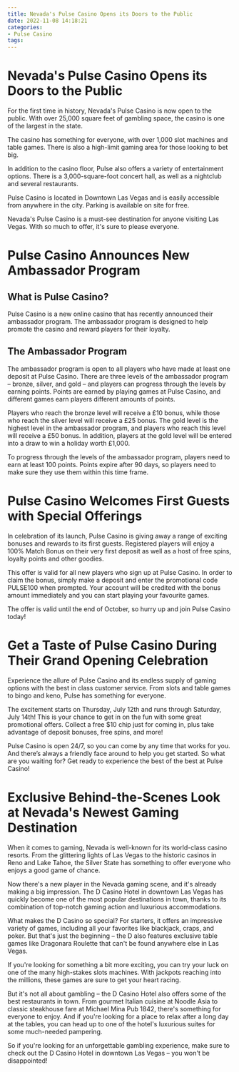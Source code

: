 ```yaml
---
title: Nevada's Pulse Casino Opens its Doors to the Public
date: 2022-11-08 14:18:21
categories:
- Pulse Casino
tags:
---
```



#  Nevada's Pulse Casino Opens its Doors to the Public

For the first time in history, Nevada's Pulse Casino is now open to the public. With over 25,000 square feet of gambling space, the casino is one of the largest in the state.

The casino has something for everyone, with over 1,000 slot machines and table games. There is also a high-limit gaming area for those looking to bet big.

In addition to the casino floor, Pulse also offers a variety of entertainment options. There is a 3,000-square-foot concert hall, as well as a nightclub and several restaurants.

Pulse Casino is located in Downtown Las Vegas and is easily accessible from anywhere in the city. Parking is available on site for free.

Nevada's Pulse Casino is a must-see destination for anyone visiting Las Vegas. With so much to offer, it's sure to please everyone.

#  Pulse Casino Announces New Ambassador Program

 ## What is Pulse Casino?

Pulse Casino is a new online casino that has recently announced their ambassador program. The ambassador program is designed to help promote the casino and reward players for their loyalty.

## The Ambassador Program

The ambassador program is open to all players who have made at least one deposit at Pulse Casino. There are three levels of the ambassador program – bronze, silver, and gold – and players can progress through the levels by earning points. Points are earned by playing games at Pulse Casino, and different games earn players different amounts of points.

Players who reach the bronze level will receive a £10 bonus, while those who reach the silver level will receive a £25 bonus. The gold level is the highest level in the ambassador program, and players who reach this level will receive a £50 bonus. In addition, players at the gold level will be entered into a draw to win a holiday worth £1,000.

To progress through the levels of the ambassador program, players need to earn at least 100 points. Points expire after 90 days, so players need to make sure they use them within this time frame.

#  Pulse Casino Welcomes First Guests with Special Offerings

In celebration of its launch, Pulse Casino is giving away a range of exciting bonuses and rewards to its first guests. Registered players will enjoy a 100% Match Bonus on their very first deposit as well as a host of free spins, loyalty points and other goodies.

This offer is valid for all new players who sign up at Pulse Casino. In order to claim the bonus, simply make a deposit and enter the promotional code PULSE100 when prompted. Your account will be credited with the bonus amount immediately and you can start playing your favourite games.

The offer is valid until the end of October, so hurry up and join Pulse Casino today!

#  Get a Taste of Pulse Casino During Their Grand Opening Celebration

Experience the allure of Pulse Casino and its endless supply of gaming options with the best in class customer service. From slots and table games to bingo and keno, Pulse has something for everyone.

The excitement starts on Thursday, July 12th and runs through Saturday, July 14th! This is your chance to get in on the fun with some great promotional offers. Collect a free $10 chip just for coming in, plus take advantage of deposit bonuses, free spins, and more!

Pulse Casino is open 24/7, so you can come by any time that works for you. And there’s always a friendly face around to help you get started. So what are you waiting for? Get ready to experience the best of the best at Pulse Casino!

#  Exclusive Behind-the-Scenes Look at Nevada's Newest Gaming Destination

When it comes to gaming, Nevada is well-known for its world-class casino resorts. From the glittering lights of Las Vegas to the historic casinos in Reno and Lake Tahoe, the Silver State has something to offer everyone who enjoys a good game of chance.

Now there's a new player in the Nevada gaming scene, and it's already making a big impression. The D Casino Hotel in downtown Las Vegas has quickly become one of the most popular destinations in town, thanks to its combination of top-notch gaming action and luxurious accommodations.

What makes the D Casino so special? For starters, it offers an impressive variety of games, including all your favorites like blackjack, craps, and poker. But that's just the beginning – the D also features exclusive table games like Dragonara Roulette that can't be found anywhere else in Las Vegas.

If you're looking for something a bit more exciting, you can try your luck on one of the many high-stakes slots machines. With jackpots reaching into the millions, these games are sure to get your heart racing.

But it's not all about gambling – the D Casino Hotel also offers some of the best restaurants in town. From gourmet Italian cuisine at Noodle Asia to classic steakhouse fare at Michael Mina Pub 1842, there's something for everyone to enjoy. And if you're looking for a place to relax after a long day at the tables, you can head up to one of the hotel's luxurious suites for some much-needed pampering.

So if you're looking for an unforgettable gambling experience, make sure to check out the D Casino Hotel in downtown Las Vegas – you won't be disappointed!